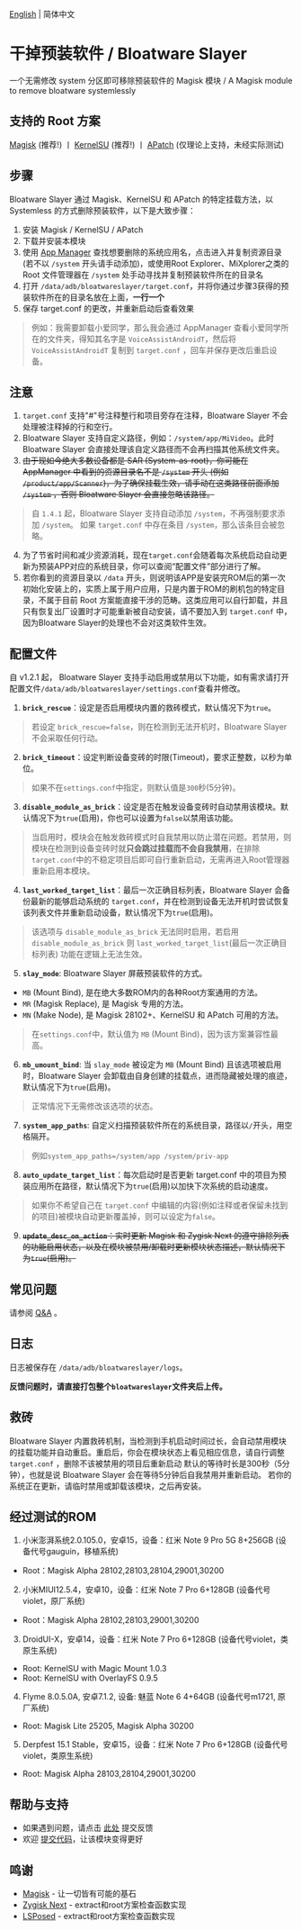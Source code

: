 [English](README.md) | 简体中文

# **干掉预装软件 / Bloatware Slayer**
一个无需修改 system 分区即可移除预装软件的 Magisk 模块 / A Magisk module to remove bloatware systemlessly

## 支持的 Root 方案
[Magisk](https://github.com/topjohnwu/Magisk) (推荐!) 丨 [KernelSU](https://github.com/tiann/KernelSU) (推荐!) 丨 [APatch](https://github.com/bmax121/APatch) (仅理论上支持，未经实际测试)

## 步骤
Bloatware Slayer 通过 Magisk、KernelSU 和 APatch 的特定挂载方法，以 Systemless 的方式删除预装软件，以下是大致步骤：
1. 安装 Magisk / KernelSU / APatch
2. 下载并安装本模块
3. 使用 [App Manager](https://github.com/MuntashirAkon/AppManager) 查找想要删除的系统应用名，点击进入并复制资源目录 (若不以 `/system` 开头请手动添加)，或使用Root Explorer、MiXplorer之类的Root 文件管理器在 `/system` 处手动寻找并复制预装软件所在的目录名
4. 打开 `/data/adb/bloatwareslayer/target.conf`，并将你通过步骤3获得的预装软件所在的目录名放在上面，**一行一个**
5. 保存 target.conf 的更改，并重新启动后查看效果
> 例如：我需要卸载小爱同学，那么我会通过 AppManager 查看小爱同学所在的文件夹，得知其名字是 `VoiceAssistAndroidT`，然后将 `VoiceAssistAndroidT` 复制到 `target.conf` ，回车并保存更改后重启设备。

## 注意
1. `target.conf` 支持"#"号注释整行和项目旁存在注释，Bloatware Slayer 不会处理被注释掉的行和空行。
2. Bloatware Slayer 支持自定义路径，例如：`/system/app/MiVideo`。此时 Bloatware Slayer 会直接处理该自定义路径而不会再扫描其他系统文件夹。
3. ~~由于现如今绝大多数设备都是 SAR (System-as-root)，你可能在 AppManager 中看到的资源目录名不是 `/system` 开头 (例如  `/product/app/Scanner`)，为了确保挂载生效，请手动在这类路径前面添加 `/system` ，否则 Bloatware Slayer 会直接忽略该路径。~~
> 自 `1.4.1` 起，Bloatware Slayer 支持自动添加 `/system`，不再强制要求添加 `/system`。
> 如果 `target.conf` 中存在条目 `/system`，那么该条目会被忽略。
4. 为了节省时间和减少资源消耗，现在`target.conf`会随着每次系统启动自动更新为预装APP对应的系统目录，你可以查阅“配置文件”部分进行了解。
5. 若你看到的资源目录以 `/data` 开头，则说明该APP是安装完ROM后的第一次初始化安装上的，实质上属于用户应用，只是内置于ROM的刷机包的特定目录，不属于目前 Root 方案能直接干涉的范畴。这类应用可以自行卸载，并且只有恢复出厂设置时才可能重新被自动安装，请不要加入到 `target.conf` 中，因为Bloatware Slayer的处理也不会对这类软件生效。

## 配置文件
自 v1.2.1 起， Bloatware Slayer 支持手动启用或禁用以下功能，如有需求请打开配置文件`/data/adb/bloatwareslayer/settings.conf`查看并修改。

1. **`brick_rescue`**：设定是否启用模块内置的救砖模式，默认情况下为`true`。
> 若设定 `brick_rescue=false`，则在检测到无法开机时，Bloatware Slayer不会采取任何行动。
2. **`brick_timeout`**：设定判断设备变砖的时限(Timeout)，要求正整数，以秒为单位。
> 如果不在`settings.conf`中指定，则默认值是`300`秒(5分钟)。
3. **`disable_module_as_brick`**：设定是否在触发设备变砖时自动禁用该模块。默认情况下为`true`(启用)，你也可以设置为`false`以禁用该功能。
> 当启用时，模块会在触发救砖模式时自我禁用以防止潜在问题。若禁用，则模块在检测到设备变砖时就**只会跳过挂载而不会自我禁用**，在排除`target.conf`中的不稳定项目后即可自行重新启动，无需再进入Root管理器重新启用本模块。
4. **`last_worked_target_list`**：最后一次正确目标列表，Bloatware Slayer 会备份最新的能够启动系统的 `target.conf`，并在检测到设备无法开机时尝试恢复该列表文件并重新启动设备，默认情况下为`true`(启用)。
> 该选项与 `disable_module_as_brick` 无法同时启用，若启用 `disable_module_as_brick` 则 `last_worked_target_list`(最后一次正确目标列表) 功能在逻辑上无法生效。
5. **`slay_mode`**: Bloatware Slayer 屏蔽预装软件的方式。
- `MB` (Mount Bind), 是在绝大多数ROM内的各种Root方案通用的方法。
- `MR` (Magisk Replace), 是 Magisk 专用的方法。
- `MN` (Make Node), 是 Magisk 28102+、KernelSU 和 APatch 可用的方法。
> 在`settings.conf`中，默认值为 `MB` (Mount Bind)，因为该方案兼容性最高。
6. **`mb_umount_bind`**: 当 `slay_mode` 被设定为 `MB` (Mount Bind) 且该选项被启用时，Bloatware Slayer 会卸载由自身创建的挂载点，进而隐藏被处理的痕迹，默认情况下为`true`(启用)。
> 正常情况下无需修改该选项的状态。
7. **`system_app_paths`**: 自定义扫描预装软件所在的系统目录，路径以`/`开头，用空格隔开。
> 例如`system_app_paths=/system/app /system/priv-app`
8. **`auto_update_target_list`**：每次启动时是否更新 target.conf 中的项目为预装应用所在路径，默认情况下为`true`(启用)以加快下次系统的启动速度。
> 如果你不希望自己在 `target.conf` 中编辑的内容(例如注释或者保留未找到的项目)被模块自动更新覆盖掉，则可以设定为`false`。
9. ~~**`update_desc_on_action`**：实时更新 Magisk 和 Zygisk Next 的遵守排除列表的功能启用状态，以及在模块被禁用/卸载时更新模块状态描述，默认情况下为`true`(启用)。~~

## 常见问题
请参阅 [Q&A](Q&A_ZH-CN.md) 。

## 日志
日志被保存在 `/data/adb/bloatwareslayer/logs`。

**反馈问题时，请直接打包整个`bloatwareslayer`文件夹后上传。**

## 救砖
Bloatware Slayer 内置救砖机制，当检测到手机启动时间过长，会自动禁用模块的挂载功能并自动重启。重启后，你会在模块状态上看见相应信息，请自行调整 `target.conf` ，删除不该被禁用的项目后重新启动
默认的等待时长是300秒（5分钟），也就是说 Bloatware Slayer 会在等待5分钟后自我禁用并重新启动。
若你的系统正在更新，请临时禁用或卸载该模块，之后再安装。

## 经过测试的ROM
1. 小米澎湃系统2.0.105.0，安卓15，设备：红米 Note 9 Pro 5G 8+256GB (设备代号gauguin，移植系统)
- Root：Magisk Alpha 28102,28103,28104,29001,30200
2. 小米MIUI12.5.4，安卓10，设备：红米 Note 7 Pro 6+128GB (设备代号violet，原厂系统)
- Root：Magisk Alpha 28102,28103,29001,30200
3. DroidUI-X，安卓14，设备：红米 Note 7 Pro 6+128GB (设备代号violet，类原生系统)
- Root: KernelSU with Magic Mount 1.0.3
- Root: KernelSU with OverlayFS 0.9.5
4. Flyme 8.0.5.0A, 安卓7.1.2, 设备: 魅蓝 Note 6 4+64GB (设备代号m1721, 原厂系统)
- Root: Magisk Lite 25205, Magisk Alpha 30200
5. Derpfest 15.1 Stable，安卓15，设备：红米 Note 7 Pro 6+128GB (设备代号violet，类原生系统)
- Root: Magisk Alpha 28103,28104,29001,30200

## 帮助与支持
- 如果遇到问题，请点击 [此处](https://github.com/Astoritin/BloatwareSlayer/issues) 提交反馈
- 欢迎 [提交代码](https://github.com/Astoritin/BloatwareSlayer/pulls)，让该模块变得更好

## 鸣谢
- [Magisk](https://github.com/topjohnwu/Magisk) - 让一切皆有可能的基石
- [Zygisk Next](https://github.com/Dr-TSNG/ZygiskNext) - extract和root方案检查函数实现
- [LSPosed](https://github.com/LSPosed/LSPosed) - extract和root方案检查函数实现
